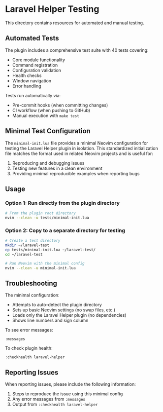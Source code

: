 # Laravel Helper Testing

This directory contains resources for automated and manual testing.

## Automated Tests

The plugin includes a comprehensive test suite with 40 tests covering:
- Core module functionality
- Command registration
- Configuration validation
- Health checks
- Window navigation
- Error handling

Tests run automatically via:
- Pre-commit hooks (when committing changes)
- CI workflow (when pushing to GitHub)
- Manual execution with `make test`

## Minimal Test Configuration

The `minimal-init.lua` file provides a minimal Neovim configuration for testing the Laravel Helper plugin in isolation. This standardized initialization file matches the format used in related Neovim projects and is useful for:

1. Reproducing and debugging issues
2. Testing new features in a clean environment
3. Providing minimal reproducible examples when reporting bugs

## Usage

### Option 1: Run directly from the plugin directory

```bash
# From the plugin root directory
nvim --clean -u tests/minimal-init.lua
```

### Option 2: Copy to a separate directory for testing

```bash
# Create a test directory
mkdir ~/laravel-test
cp tests/minimal-init.lua ~/laravel-test/
cd ~/laravel-test

# Run Neovim with the minimal config
nvim --clean -u minimal-init.lua
```

## Troubleshooting

The minimal configuration:
- Attempts to auto-detect the plugin directory
- Sets up basic Neovim settings (no swap files, etc.)
- Loads only the Laravel Helper plugin (no dependencies)
- Shows line numbers and sign column

To see error messages:
```
:messages
```

To check plugin health:
```
:checkhealth laravel-helper
```

## Reporting Issues

When reporting issues, please include the following information:
1. Steps to reproduce the issue using this minimal config
2. Any error messages from `:messages`
3. Output from `:checkhealth laravel-helper`